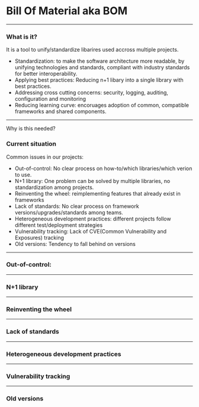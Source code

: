 # Bill Of Material aka BOM

---
### What is it?
It is a tool to unify/standardize libarires used accross multiple projects.

* Standardization: to make the software architecture more readable, by unifying technologies and standards, compliant with industry standards for better interoperability.
* Applying best practices: Reducing n+1 libary into a single library with best practices.
* Addressing cross cutting concerns: security, logging, auditing, configuration and monitoring
* Reducing learning curve: encoruages adoption of common, compatible frameworks and shared components. 

---
Why is this needed?
### Current situation

Common issues in our projects:

* Out-of-control: No clear process on how-to/which libraries/which verion to use.
* N+1 library: One problem can be solved by multiple libraries, no standardization among projects.
* Reinventing the wheel: reimplementing features that already exist in frameworks
* Lack of standards: No clear process on framework versions/upgrades/standards among teams.
* Heterogeneous development practices: different projects follow different test/deployment strategies
* Vulnerability tracking: Lack of CVE(Common Vulnerability and Exposures) tracking
* Old versions: Tendency to fall behind on versions

---
### Out-of-control:

---
### N+1 library

---
### Reinventing the wheel

---
### Lack of standards

----
### Heterogeneous development practices

---
### Vulnerability tracking

---
### Old versions